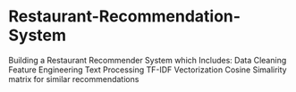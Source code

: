 # Restaurant-Recommendation-System
Building a Restaurant Recommender System which Includes:
  Data Cleaning
  Feature Engineering
  Text Processing
  TF-IDF Vectorization
  Cosine Simalirity matrix for similar recommendations
